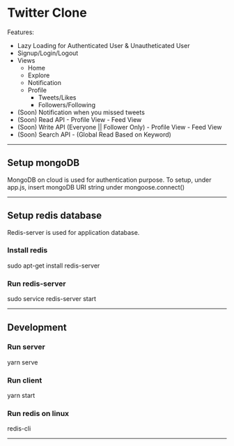 # Twitter Clone

Features:
- Lazy Loading for Authenticated User & Unautheticated User
- Signup/Login/Logout
- Views
    - Home
    - Explore
    - Notification
    - Profile
      - Tweets/Likes
      - Followers/Following
- (Soon) Notification when you missed tweets
- (Soon) Read API - Profile View - Feed View
- (Soon) Write API (Everyone || Follower Only) - Profile View - Feed View
- (Soon) Search API - (Global Read Based on Keyword)

---------------------------------------------------------------------------

## Setup mongoDB
MongoDB on cloud is used for authentication purpose.
To setup, under app.js, insert mongoDB URI string under mongoose.connect()

---------------------------------------------------------------------------

## Setup redis database
Redis-server is used for application database.

### Install redis
sudo apt-get install redis-server

### Run redis-server
sudo service redis-server start

---------------------------------------------------------------------------

## Development

### Run server
yarn serve

### Run client
yarn start

### Run redis on linux
redis-cli

---------------------------------------------------------------------------
